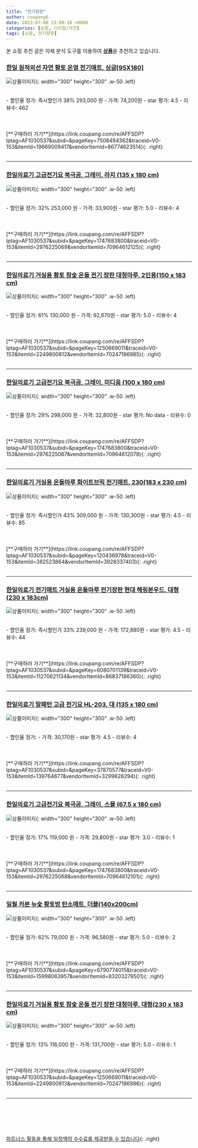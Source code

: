 ```yaml
---
title: "전기장판"
author: coupang6
date: 2023-07-08 13:09:18 +0800
categories: [쇼핑, 디이털/가전]
tags: [쇼핑, 전기장판]
---
```


본 쇼핑 추천 글은 자체 분석 도구를 이용하여 [**상품**](https://link.coupang.com/a/bao1ui)을 추천하고 있습니다.

### [한일 원적외선 자연 황토 온열 전기매트, 싱글[95X180]](https://link.coupang.com/re/AFFSDP?lptag=AF1030537&subid=&pageKey=7508494362&traceid=V0-153&itemId=19669009417&vendorItemId=86774623514)

![상품이미지](https://thumbnail8.coupangcdn.com/thumbnails/remote/230x230ex/image/vendor_inventory/b532/7fe0bff44dd6e4dd88988ab99faa372838a9ad9522e70a8b5f28708638bf.png){: width="300" height="300" .w-50 .left}


<br>
- 할인율 정가: 즉시할인가 38%  293,000   원
- 가격: 74,200원
- star 평가: 4.5
- 리뷰수: 462
<br>
<br>
<br>
<br>
[**구매하러 가기**](https://link.coupang.com/re/AFFSDP?lptag=AF1030537&subid=&pageKey=7508494362&traceid=V0-153&itemId=19669009417&vendorItemId=86774623514){: .right}
<br>
<br>

---

### [한일의료기 고급전기요 북극곰, 그레이, 라지 (135 x 180 cm)](https://link.coupang.com/re/AFFSDP?lptag=AF1030537&subid=&pageKey=1747683800&traceid=V0-153&itemId=2976225069&vendorItemId=70964612125)

![상품이미지](https://thumbnail7.coupangcdn.com/thumbnails/remote/230x230ex/image/retail/images/7963884198906461-2a50c902-55a3-4231-8745-6ea9ccda40e4.png){: width="300" height="300" .w-50 .left}


<br>
- 할인율 정가: 32%  253,000   원
- 가격: 33,900원
- star 평가: 5.0
- 리뷰수: 4
<br>
<br>
<br>
<br>
[**구매하러 가기**](https://link.coupang.com/re/AFFSDP?lptag=AF1030537&subid=&pageKey=1747683800&traceid=V0-153&itemId=2976225069&vendorItemId=70964612125){: .right}
<br>
<br>

---

### [한일의료기 거실용 황토 참숯 온돌 전기 장판 대청마루, 2인용(150 x 183 cm)](https://link.coupang.com/re/AFFSDP?lptag=AF1030537&subid=&pageKey=1250669011&traceid=V0-153&itemId=2249800812&vendorItemId=70247186985)

![상품이미지](https://thumbnail9.coupangcdn.com/thumbnails/remote/230x230ex/image/retail/images/8517459840902518-865eed12-1246-4074-b916-ec58c2ee1b96.jpg){: width="300" height="300" .w-50 .left}


<br>
- 할인율 정가: 61%  130,000   원
- 가격: 92,670원
- star 평가: 5.0
- 리뷰수: 4
<br>
<br>
<br>
<br>
[**구매하러 가기**](https://link.coupang.com/re/AFFSDP?lptag=AF1030537&subid=&pageKey=1250669011&traceid=V0-153&itemId=2249800812&vendorItemId=70247186985){: .right}
<br>
<br>

---

### [한일의료기 고급전기요 북극곰, 그레이, 미디움 (100 x 180 cm)](https://link.coupang.com/re/AFFSDP?lptag=AF1030537&subid=&pageKey=1747683800&traceid=V0-153&itemId=2976225067&vendorItemId=70964612078)

![상품이미지](https://thumbnail9.coupangcdn.com/thumbnails/remote/230x230ex/image/retail/images/8405077793567133-211524de-c34e-4112-a482-d60263310786.jpg){: width="300" height="300" .w-50 .left}


<br>
- 할인율 정가: 29%  298,000   원
- 가격: 32,800원
- star 평가: No data
- 리뷰수: 0
<br>
<br>
<br>
<br>
[**구매하러 가기**](https://link.coupang.com/re/AFFSDP?lptag=AF1030537&subid=&pageKey=1747683800&traceid=V0-153&itemId=2976225067&vendorItemId=70964612078){: .right}
<br>
<br>

---

### [한일의료기 거실용 온돌마루 화이트브릭 전기매트, 230(183 x 230 cm)](https://link.coupang.com/re/AFFSDP?lptag=AF1030537&subid=&pageKey=120436978&traceid=V0-153&itemId=382523864&vendorItemId=3928337403)

![상품이미지](https://thumbnail6.coupangcdn.com/thumbnails/remote/230x230ex/image/product/image/vendoritem/2019/09/26/3928337403/66afa8e5-aef8-44d5-9092-52db7d0ea9f5.jpg){: width="300" height="300" .w-50 .left}


<br>
- 할인율 정가: 즉시할인가 43%  309,000   원
- 가격: 130,300원
- star 평가: 4.5
- 리뷰수: 85
<br>
<br>
<br>
<br>
[**구매하러 가기**](https://link.coupang.com/re/AFFSDP?lptag=AF1030537&subid=&pageKey=120436978&traceid=V0-153&itemId=382523864&vendorItemId=3928337403){: .right}
<br>
<br>

---

### [한일의료기 전기매트 거실용 온돌마루 전기장판 현대 헤링본우드, 대형(230 x 183cm)](https://link.coupang.com/re/AFFSDP?lptag=AF1030537&subid=&pageKey=6080701139&traceid=V0-153&itemId=11270621134&vendorItemId=86837186360)

![상품이미지](https://thumbnail10.coupangcdn.com/thumbnails/remote/230x230ex/image/vendor_inventory/f300/bbad322901965ff6583147f63bb7d87f4b12b1a2c0ef8211120f9c9b5f6b.jpg){: width="300" height="300" .w-50 .left}


<br>
- 할인율 정가: 즉시할인가 33%  239,000   원
- 가격: 172,880원
- star 평가: 4.5
- 리뷰수: 44
<br>
<br>
<br>
<br>
[**구매하러 가기**](https://link.coupang.com/re/AFFSDP?lptag=AF1030537&subid=&pageKey=6080701139&traceid=V0-153&itemId=11270621134&vendorItemId=86837186360){: .right}
<br>
<br>

---

### [한일의료기 말패턴 고급 전기요 HL-203, 대 (135 x 180 cm)](https://link.coupang.com/re/AFFSDP?lptag=AF1030537&subid=&pageKey=37870577&traceid=V0-153&itemId=139764677&vendorItemId=3299828294)

![상품이미지](https://thumbnail7.coupangcdn.com/thumbnails/remote/230x230ex/image/retail/images/23001655960643-b5a30319-e8e6-4030-9ded-4ba02631720e.jpg){: width="300" height="300" .w-50 .left}


<br>
- 할인율 정가: 
- 가격: 30,170원
- star 평가: 4.5
- 리뷰수: 4
<br>
<br>
<br>
<br>
[**구매하러 가기**](https://link.coupang.com/re/AFFSDP?lptag=AF1030537&subid=&pageKey=37870577&traceid=V0-153&itemId=139764677&vendorItemId=3299828294){: .right}
<br>
<br>

---

### [한일의료기 고급전기요 북극곰, 그레이, 스몰 (67.5 x 180 cm)](https://link.coupang.com/re/AFFSDP?lptag=AF1030537&subid=&pageKey=1747683800&traceid=V0-153&itemId=2976225068&vendorItemId=70964612101)

![상품이미지](https://thumbnail10.coupangcdn.com/thumbnails/remote/230x230ex/image/retail/images/8918497418554301-9b8a543b-7851-48b0-9549-57c831f4feb6.jpg){: width="300" height="300" .w-50 .left}


<br>
- 할인율 정가: 17%  119,000   원
- 가격: 29,800원
- star 평가: 3.0
- 리뷰수: 1
<br>
<br>
<br>
<br>
[**구매하러 가기**](https://link.coupang.com/re/AFFSDP?lptag=AF1030537&subid=&pageKey=1747683800&traceid=V0-153&itemId=2976225068&vendorItemId=70964612101){: .right}
<br>
<br>

---

### [일월 카본 뉴숯 황토방 탄소매트, 더블(140x200cm)](https://link.coupang.com/re/AFFSDP?lptag=AF1030537&subid=&pageKey=6790774015&traceid=V0-153&itemId=15998063957&vendorItemId=83203279501)

![상품이미지](https://thumbnail10.coupangcdn.com/thumbnails/remote/230x230ex/image/vendor_inventory/e17f/7fe35dd8aeda7aa28f07d32666b4602ee7ba8ff05320e4e8da09a1f43879.png){: width="300" height="300" .w-50 .left}


<br>
- 할인율 정가: 62%  79,000   원
- 가격: 96,580원
- star 평가: 5.0
- 리뷰수: 2
<br>
<br>
<br>
<br>
[**구매하러 가기**](https://link.coupang.com/re/AFFSDP?lptag=AF1030537&subid=&pageKey=6790774015&traceid=V0-153&itemId=15998063957&vendorItemId=83203279501){: .right}
<br>
<br>

---

### [한일의료기 거실용 황토 참숯 온돌 전기 장판 대청마루, 대형(230 x 183 cm)](https://link.coupang.com/re/AFFSDP?lptag=AF1030537&subid=&pageKey=1250669011&traceid=V0-153&itemId=2249800813&vendorItemId=70247186996)

![상품이미지](https://thumbnail7.coupangcdn.com/thumbnails/remote/230x230ex/image/retail/images/8519154089340346-488df8b0-0fe5-44d1-abe4-a068761330f6.jpg){: width="300" height="300" .w-50 .left}


<br>
- 할인율 정가: 13%  116,000   원
- 가격: 131,700원
- star 평가: 5.0
- 리뷰수: 1
<br>
<br>
<br>
<br>
[**구매하러 가기**](https://link.coupang.com/re/AFFSDP?lptag=AF1030537&subid=&pageKey=1250669011&traceid=V0-153&itemId=2249800813&vendorItemId=70247186996){: .right}
<br>
<br>

---
<br><br><br><br><br> [파트너스 활동을 통해 일정액의 수수료를 제공받을 수 있습니다](https://link.coupang.com/a/bao1ui){: .right}